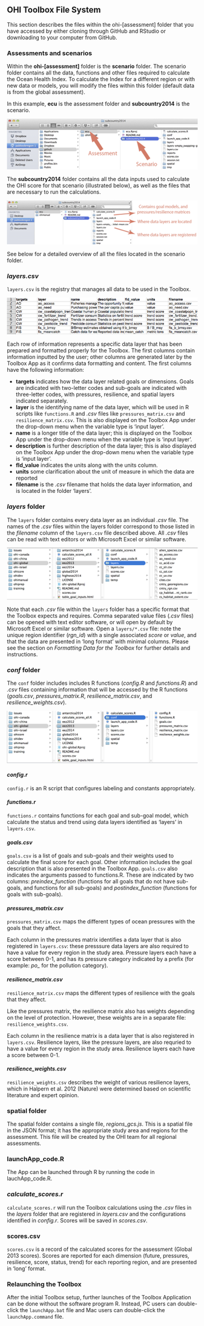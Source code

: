 ## OHI Toolbox File System
This section describes the files within the ohi-[assessment] folder that you have accessed by either cloning through GitHub and RStudio or downloading to your computer from GitHub.

### Assessments and scenarios
Within the **ohi-[assessment]** folder is the **scenario** folder. The scenario folder contains all the data, functions and other files required to calculate the Ocean Health Index. To calculate the Index for a different region or with new data or models, you will modify the files within this folder (default data is from the global assessment).

In this example, **ecu** is the assessment folder and **subcountry2014** is the scenario.

![](./fig/ohiglobal_file_location.png)

The **subcountry2014** folder contains all the data inputs used to calculate the OHI score for that scenario (illustrated below), as well as the files that are necessary to run the calculations.

![](./fig/scenario_folder_overview.png)

See below for a detailed overview of all the files located in the scenario folder.

### *layers.csv*
`layers.csv` is the registry that manages all data to be used in the Toolbox.

![](./fig/layers_csv_registry.png)

Each row of information represents a specific data layer that has been prepared and formatted properly for the Toolbox. The first columns contain information inputted by the user; other columns are generated later by the Toolbox App as it confirms data formatting and content. The first columns have the following information:

 + **targets** indicates how the data layer related goals or dimensions. Goals are indicated with two-letter codes and sub-goals are indicated with three-letter codes, with pressures, resilience, and spatial layers indicated separately.
 + **layer** is the identifying name of the data layer, which will be used in R scripts like `functions.R` and *.csv* files like `pressures_matrix.csv` and `resilience_matrix.csv`. This is also displayed on the Toolbox App under the drop-down menu when the variable type is ‘input layer’.
 + **name** is a longer title of the data layer; this is displayed on the Toolbox App under the drop-down menu when the variable type is ‘input layer’.
 + **description** is further description of the data layer; this is also displayed on the Toolbox App under the drop-down menu when the variable type is ‘input layer’.
 + **fld_value** indicates the units along with the units column.
 + **units** some clarification about the unit of measure in which the data are reported
 + **filename** is the *.csv* filename that holds the data layer information, and is located in the folder ‘layers’.
 
 
### *layers* folder
The `layers` folder contains every data layer as an individual *.csv* file. The names of the *.csv* files within the layers folder correspond to those listed in the *filename* column of the `layers.csv` file described above. All *.csv* files can be read with text editors or with Microsoft Excel or similar software.

![](./fig/layers_folder_location.png)

Note that each *.csv* file within the `layers` folder has a specific format that the Toolbox expects and requires. Comma separated value files (*.csv* files) can be opened with text editor software, or will open by default by Microsoft Excel or similar software. Open a `layers/*.csv` file: note the unique region identifier (*rgn_id*) with a single associated *score* or *value*, and that the data are presented in ‘long format’ with minimal columns. Please see the section on *Formatting Data for the Toolbox* for further details and instructions.


### *conf* folder
The `conf` folder includes includes R functions (*config.R* and *functions.R*) and *.csv* files containing information that will be accessed by the R functions (*goals.csv*, *pressures_matrix.R*, *resilience_matrix.csv*, and *resilience_weights.csv*).

![](./fig/layers_folder_location_conf.png)

#### *config.r*
`config.r` is an R script that configures labeling and constants appropriately.

#### *functions.r*
`functions.r` contains functions for each goal and sub-goal model, which calculate the status and trend using data layers identified as ‘layers’ in `layers.csv`. 

#### *goals.csv* 
`goals.csv` is a list of goals and sub-goals and their weights used to calculate the final score for each goal. Other information includes the goal description that is also presented in the Toolbox App. `goals.csv` also indicates the arguments passed to functions.R. These are indicated by two columns: *preindex_function* (functions for all goals that do not have sub-goals, and functions for all sub-goals) and *postindex_function* (functions for goals with sub-goals).  

#### *pressures_matrix.csv*
`pressures_matrix.csv` maps the different types of ocean pressures with the goals that they affect.  

Each column in the pressures matrix identifies a data layer that is also registered in `layers.csv`: these presssure data layers are also required to have a value for every region in the study area. Pressure layers each have a score between 0-1, and has its pressure category indicated by a prefix (for example: *po_* for the pollution category). 

#### *resilience_matrix.csv*
`resilience_matrix.csv` maps the different types of resilience with the goals that they affect.

Like the pressures matrix, the resilience matrix also has weights depending on the level of protection. However, these weights are in a separate file: `resilience_weights.csv`.

Each column in the resilience matrix is a data layer that is also registered in `layers.csv`. Resilience layers, like the pressure layers, are also requried to have a value for every region in the study area. Resilience layers each have a score between 0-1. 

#### *resilience_weights.csv*
`resilience_weights.csv` describes the weight of various resilience layers, which in Halpern et al. 2012 (Nature) were determined based on scientific literature and expert opinion.

### spatial folder 
The spatial folder contains a single file, *regions_gcs.js*. This is a spatial file in the JSON format; it has the appropriate study area and regions for the assessment. This file will be created by the OHI team for all regional assessments.

### launchApp_code.R
The App can be launched through R by running the code in lauchApp_code.R.

### *calculate_scores.r*
`calculate_scores.r` will run the Toolbox calculations using the *.csv* files in the *layers* folder that are registered in *layers.csv* and the configurations identified in *config.r*. Scores will be saved in *scores.csv*.

### scores.csv
`scores.csv` is a record of the calculated scores for the assessment (Global 2013 scores). Scores are reported for each dimension (future, pressures, resilience, score, status, trend) for each reporting region, and are presented in ‘long’ format. 


### Relaunching the Toolbox
After the initial Toolbox setup, further launches of the Toolbox Application can be done without the software program R. Instead, PC users can double-click the `launchApp.bat` file and Mac users can double-click the `launchApp.command` file.


